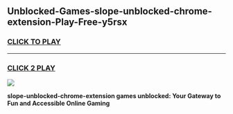 
## Unblocked-Games-slope-unblocked-chrome-extension-Play-Free-y5rsx
<h3>
<a href="https://premium76.site?title=slope-unblocked-chrome-extension&ref=21A">CLICK TO PLAY</a></h3>
<hr>

<h3>
<a href="https://premium76.site?title=slope-unblocked-chrome-extension&ref=21A">CLICK 2 PLAY</a>
  
</h3>

<a href="https://premium76.site?title=slope-unblocked-chrome-extension&ref=21A"><img src="https://clearcache.store/games.png"></a>


**slope-unblocked-chrome-extension games unblocked: Your Gateway to Fun and Accessible Online Gaming**
